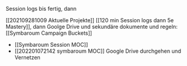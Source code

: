 Session logs bis fertig, dann 

[[202109281009 Aktuelle Projekte]]
[[120 min Session logs dann 5e Mastery]], dann Goolge Drive und sekundäre dokumente und regeln: 
[[Symbaroum Campaign Buckets]]
- [[Symbaroum Session MOC]]
- [[202201072142 symbaroum MOC]]  Google Drive durchgehen und Vernetzen